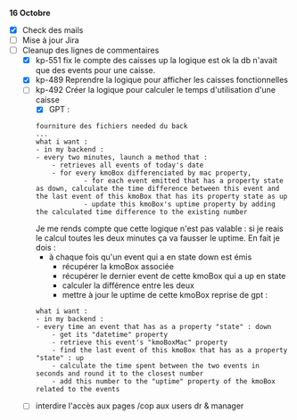 **16 Octobre**
- [x] Check des mails
- [ ] Mise à jour Jira
- [ ] Cleanup des lignes de commentaires
    - [x] kp-551 fix le compte des caisses up
    la logique est ok la db n'avait que des events pour une caisse.
    - [x] kp-489 Reprendre la logique pour afficher les caisses fonctionnelles
    - [ ] kp-492 Créer la logique pour calculer le temps d'utilisation d'une caisse
        - [x] GPT : 
        ```
        fourniture des fichiers needed du back
        ...
        what i want : 
        - in my backend : 
        - every two minutes, launch a method that :
            - retrieves all events of today's date
            - for every kmoBox differenciated by mac property, 
                    - for each event emitted that has a property state as down, calculate the time difference between this event and the last event of this kmoBox that has its property state as up
                    - update this kmoBox's uptime property by adding the calculated time difference to the existing number  
        ```
        Je me rends compte que cette logique n'est pas valable : si je reais le calcul toutes les deux minutes ça va fausser le uptime. En fait je dois : 
        - à chaque fois qu'un event qui a en state down est émis
            - récupérer la kmoBox associée
            - récupérer le dernier event de cette kmoBox qui a up en state
            - calculer la différence entre les deux
            - mettre à jour le uptime de cette kmoBox
        reprise de gpt : 
        ```
        what i want : 
        - in my backend : 
        - every time an event that has as a property "state" : down
            - get its "datetime" property
            - retrieve this event's "kmoBoxMac" property
            - find the last event of this kmoBox that has as a property "state" : up
            - calculate the time spent between the two events in seconds and round it to the closest number
            - add this number to the "uptime" property of the kmoBox related to the events
        ```
    - [ ] interdire l'accès aux pages /cop aux users dr & manager 